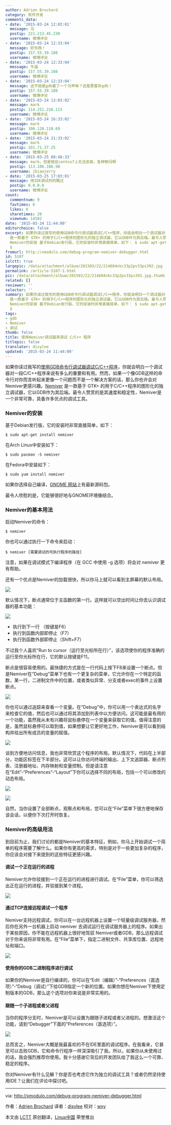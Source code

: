```yaml
---
author: Adrien Brochard
category: 软件开发
comments_data:
- date: '2015-03-24 12:03:01'
  message: 马
  postip: 221.213.45.230
  username: 微博评论
- date: '2015-03-24 12:33:04'
  message: 好东西！
  postip: 157.55.39.108
  username: 微博评论
- date: '2015-03-24 12:33:04'
  message: 牛逼
  postip: 157.55.39.108
  username: 微博评论
- date: '2015-03-24 12:33:04'
  message: 这不就是gdb套了一个马甲嘛？还是更喜欢gdb！
  postip: 157.55.39.108
  username: 微博评论
- date: '2015-03-24 13:03:02'
  message: mark
  postip: 114.251.216.113
  username: 微博评论
- date: '2015-03-24 16:33:02'
  message: mark
  postip: 106.120.110.69
  username: 微博评论
- date: '2015-03-24 21:33:02'
  message: mark
  postip: 101.71.37.25
  username: 微博评论
- date: '2015-03-25 08:48:33'
  message: mark，但是我在centos7上无法安装，各种郁闷啊
  postip: 113.106.106.98
  username: jbiaojerry
- date: '2015-03-25 17:03:01'
  message: 用IDE调试的的飘过
  postip: 0.0.0.0
  username: 微博评论
count:
  commentnum: 9
  favtimes: 6
  likes: 0
  sharetimes: 20
  viewnum: 14102
date: '2015-03-24 11:44:00'
editorchoice: false
excerpt: 如果你读过我写的使用GDB命令行调试器调试C/C++程序，你就会明白一个调试器对一段C/C++程序来说有多么的重要和有用。然而，如果一个像GDB这样的命令行对你而言听起来更像一个问题而不是一个解决方案的话，那么你也许会对Nemiver更感兴趣。Nemiver
  是一款基于 GTK+ 的用于C/C++程序的图形化的独立调试器，它以GDB作为其后端。最令人赞赏的是其速度和稳定性，Nemiver是一个非常可靠，具备许多优点的调试工具。
  Nemiver的安装 基于Debian发行版，它的安装时非常直接简单，如下： $ sudo apt-get install nemiver  在Arch Linux中安装如下：
  $
fromurl: http://xmodulo.com/debug-program-nemiver-debugger.html
id: 5107
islctt: true
largepic: /data/attachment/album/201503/22/214604nkc33p2pv33ps392.jpg
permalink: /article-5107-1.html
pic: /data/attachment/album/201503/22/214604nkc33p2pv33ps392.jpg.thumb.jpg
related: []
reviewer: ''
selector: ''
summary: 如果你读过我写的使用GDB命令行调试器调试C/C++程序，你就会明白一个调试器对一段C/C++程序来说有多么的重要和有用。然而，如果一个像GDB这样的命令行对你而言听起来更像一个问题而不是一个解决方案的话，那么你也许会对Nemiver更感兴趣。Nemiver
  是一款基于 GTK+ 的用于C/C++程序的图形化的独立调试器，它以GDB作为其后端。最令人赞赏的是其速度和稳定性，Nemiver是一个非常可靠，具备许多优点的调试工具。
  Nemiver的安装 基于Debian发行版，它的安装时非常直接简单，如下： $ sudo apt-get install nemiver  在Arch Linux中安装如下：
  $
tags:
- gdb
- Nemiver
- 调试
thumb: false
title: 使用Nemiver调试器来调试 C/C++ 程序
titlepic: false
translator: disylee
updated: '2015-03-24 11:44:00'
---
```


如果你读过我写的[使用GDB命令行调试器调试C/C++程序](http://linux.cn/article-4302-1.html)，你就会明白一个调试器对一段C/C++程序来说有多么的重要和有用。然而，如果一个像GDB这样的命令行对你而言听起来更像一个问题而不是一个解决方案的话，那么你也许会对Nemiver更感兴趣。[Nemiver](https://wiki.gnome.org/Apps/Nemiver) 是一款基于 GTK+ 的用于C/C++程序的图形化的独立调试器，它以GDB作为其后端。最令人赞赏的是其速度和稳定性，Nemiver是一个非常可靠，具备许多优点的调试工具。


### Nemiver的安装


基于Debian发行版，它的安装时非常直接简单，如下：



```
$ sudo apt-get install nemiver 

```

在Arch Linux中安装如下：



```
$ sudo pacman -S nemiver 

```

在Fedora中安装如下：



```
$ sudo yum install nemiver 

```

如果你选择自己编译，[GNOME 网站](https://download.gnome.org/sources/nemiver/0.9/)上有最新源码包。


最令人欣慰的是，它能够很好地与GNOME环境像结合。


### Nemiver的基本用法


启动Nemiver的命令：



```
$ nemiver 

```

你也可以通过执行一下命令来启动：



```
$ nemiver [需要调试的可执行程序的路径] 

```

注意，如果在调试模式下编译程序（在 GCC 中使用 -g 选项）将会对 nemiver 更有帮助。


还有一个优点是Nemiver的加载很快，所以你马上就可以看到主屏幕的默认布局。


![](/data/attachment/album/201503/22/214604nkc33p2pv33ps392.jpg)


默认情况下，断点通常位于主函数的第一行。这样就可以空出时间让你去认识调试器的基本功能：


![](/data/attachment/album/201503/22/214605y2ksfkxg0xfzj98z.jpg)


* 执行到下一行 （按键是F6）
* 执行到函数内部即停止（F7）
* 执行到函数外部即停止（Shift+F7）


不过我个人喜欢“Run to cursor（运行至光标所在行）”，该选项使你的程序准确的运行至你光标所在行，它的默认按键是F11。


断点是很容易使用的。最快捷的方式是在一行代码上按下F8来设置一个断点。但是Nemiver在“Debug”菜单下也有一个更复杂的菜单，它允许你在一个特定的函数，某一行，二进制文件中的位置，或者类似异常、分支或者exec的事件上设置断点。


![](/data/attachment/album/201503/22/214608euss9n2i2rszj1sn.jpg)


你也可以通过追踪来查看一个变量。在“Debug”中，你可以用一个表达式的名字来检查它的值，然后也可以通过将其添加到列表中以方便访问。这可能是最有用的一个功能，虽然我从未有兴趣将鼠标悬停在一个变量来获取它的值。值得注意的是，虽然鼠标悬停可以取到值，如果想要让它更好地工作，Nemiver是可以看到结构并给出所有成员的变量的赋值。


![](/data/attachment/album/201503/22/214609dp0nso09mg5maygc.jpg)


谈到方便地访问信息，我也非常欣赏这个程序的布局。默认情况下，代码在上半部分，功能区标签在下半部分。这可以让你访问终端的输出、上下文追踪器、断点列表、注册器地址、内存映射和变量控制。但是请注意在“Edit”-“Preferences”-“Layout”下你可以选择不同的布局，包括一个可以修改的动态布局。


![](/data/attachment/album/201503/22/214617sv0x8560nsxe866c.jpg)


![](/data/attachment/album/201503/22/214618a395f2k325lf4nfp.jpg)


自然，当你设置了全部断点，观察点和布局，您可以在“File”菜单下很方便地保存该会话，以便你下次打开时恢复。


### Nemiver的高级用法


到目前为止，我们讨论的都是Nemiver的基本特征，例如，你马上开始调试一个简单的程序需要了解什么。如果你有更高的需求，特别是对于一些更加复杂的程序，你应该会对接下来提到的这些特征更感兴趣。


#### 调试一个正在运行的进程


Nemiver允许你驳接到一个正在运行的进程进行调试。在“File”菜单，你可以筛选出正在运行的进程，并驳接到某个进程。


![](/data/attachment/album/201503/22/214622qy7yb35ukkrraa5o.jpg)


#### 通过TCP连接远程调试一个程序


Nemiver支持远程调试，你可以在一台远程机器上设置一个轻量级调试服务器，然后你在另外一台机器上启动 nemiver 去调试运行在调试服务器上的程序。如果出于某些原因，你不能在远程机器上很好地驾驭 Nemiver或者GDB，那么远程调试对于你来说将非常有用。在“File”菜单下，指定二进制文件、共享库位置、远程地址和端口。


![](/data/attachment/album/201503/22/214625i34nnkxrk462x6z4.jpg)


#### 使用你的GDB二进制程序进行调试


如果你的Nemiver是自行编译的，你可以在“Edit（编辑）”-“Preferences（首选项）”-“Debug（调试）”下给GDB指定一个新的位置。如果你想在Nemiver下使用定制版本的GDB，那么这个选项对你来说是非常实用的。


#### 跟随一个子进程或者父进程


当你的程序分支时，Nemiver是可以设置为跟随子进程或者父进程的。想激活这个功能，请到“Debugger”下面的“Preferences（首选项）”。


![](/data/attachment/album/201503/22/214629dmuq1n1192dnsu2m.jpg)


总而言之，Nemiver大概是我最喜欢的不在IDE里面的调试程序。在我看来，它甚至可以击败GDB，它和命令行程序一样深深吸引了我。所以，如果你从未使用过的话，我会强烈推荐你使用。我十分感谢它背后的开发团队给了我这么一个可靠、稳定的程序。


你对Nemiver有什么见解？你是否也考虑它作为独立的调试工具？或者仍然坚持使用IDE？让我们在评论中探讨吧。




---


via: <http://xmodulo.com/debug-program-nemiver-debugger.html>


作者：[Adrien Brochard](http://xmodulo.com/author/adrien) 译者：[disylee](https://github.com/disylee) 校对：[wxy](https://github.com/wxy)


本文由 [LCTT](https://github.com/LCTT/TranslateProject) 原创翻译，[Linux中国](http://linux.cn/) 荣誉推出